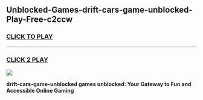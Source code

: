 
## Unblocked-Games-drift-cars-game-unblocked-Play-Free-c2ccw
<h3>
<a href="https://premium76.site?title=drift-cars-game-unblocked&ref=18A">CLICK TO PLAY</a></h3>
<hr>

<h3>
<a href="https://premium76.site?title=drift-cars-game-unblocked&ref=18A">CLICK 2 PLAY</a>
  
</h3>

<a href="https://premium76.site?title=drift-cars-game-unblocked&ref=18A"><img src="https://clearcache.store/games.png"></a>


**drift-cars-game-unblocked games unblocked: Your Gateway to Fun and Accessible Online Gaming**
